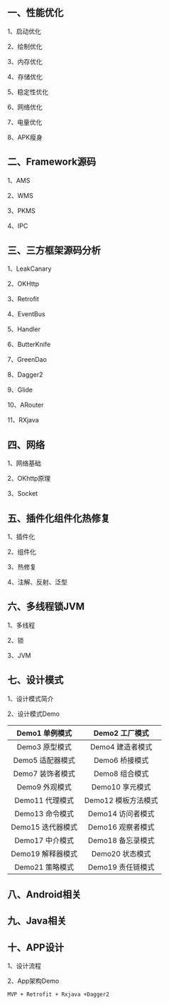 ## 一、性能优化

1、启动优化

2、绘制优化

3、内存优化

4、存储优化

5、稳定性优化

6、网络优化

7、电量优化

8、APK瘦身

## 二、Framework源码

1、AMS

2、WMS

3、PKMS

4、IPC

## 三、三方框架源码分析

1、LeakCanary

2、OKHttp

3、Retrofit

4、EventBus

5、Handler

6、ButterKnife

7、GreenDao

8、Dagger2

9、Glide

10、ARouter

11、RXjava

## 四、网络

1、网络基础

2、OKhttp原理

3、Socket

## 五、插件化组件化热修复

1、插件化

2、组件化

3、热修复

4、注解、反射、泛型

## 六、多线程锁JVM

1、多线程

2、锁

3、JVM

## 七、设计模式

1、设计模式简介

2、设计模式Demo

|  Demo1  单例模式   |    Demo2 工厂模式    |
| :----------------: | :------------------: |
|  Demo3  原型模式   |  Demo4  建造者模式   |
| Demo5  适配器模式  |   Demo6  桥接模式    |
| Demo7  装饰者模式  |   Demo8  组合模式    |
|  Demo9  外观模式   |   Demo10  享元模式   |
|  Demo11  代理模式  | Demo12  模板方法模式 |
|  Demo13  命令模式  |  Demo14 访问者模式   |
| Demo15  迭代器模式 |  Demo16  观察者模式  |
|  Demo17  中介模式  |  Demo18  备忘录模式  |
| Demo19  解释器模式 |   Demo20  状态模式   |
|  Demo21  策略模式  |  Demo19  责任链模式  |

## 八、Android相关

## 九、Java相关

## 十、APP设计

1、设计流程

2、App架构Demo

```
MVP + Retrofit + Rxjava +Dagger2
```





